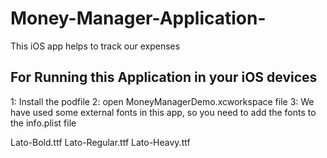 # Money-Manager-Application-
This iOS app helps to track our expenses

For Running this Application in your iOS devices
-----------------------------------------------

1: Install the podfile
2: open MoneyManagerDemo.xcworkspace file
3: We have used some external fonts in this app, so you need to add the fonts to the info.plist file

<?xml version="1.0" encoding="UTF-8"?>
<!DOCTYPE plist PUBLIC "-//Apple//DTD PLIST 1.0//EN" "http://www.apple.com/DTDs/PropertyList-1.0.dtd">
<plist version="1.0">
<array>
	<string>Lato-Bold.ttf</string>
	<string>Lato-Regular.ttf</string>
	<string>Lato-Heavy.ttf</string>
</array>
</plist>


